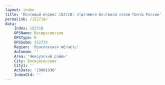 ```yaml
---
layout: index
title: 'Почтовый индекс 152710: отделение почтовой связи Почты России'
permalink: /152710/
data:
    Index: 152710
    OPSName: Воскресенское
    OPSType: О
    OPSSubm: 152729
    Region: 'Ярославская область'
    Autonom: ''
    Area: 'Некоузский район'
    City: Воскресенское
    City1: ''
    ActDate: '20001030'
    IndexOld: ''
---
```

